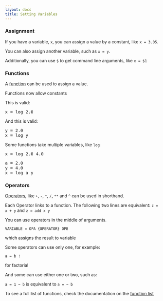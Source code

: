 ```yaml
---
layout: docs
title: Setting Variables
---
```


### Assignment

If you have a variable, `x`, you can assign a value by a constant, like `x = 3.05`.

You can also assign another variable, such as `x = y`.

Additionally, you can use `$` to get command line arguments, like `x = $1`

### Functions

A [function]({{site.ezc_docs}}/functions/) can be used to assign a value.

Functions now allow constants

This is valid:

<pre>
x = log 2.0
</pre>

And this is valid:

<pre>
y = 2.0
x = log y
</pre>

Some functions take multiple variables, like `log`

<pre>
x = log 2.0 4.0
</pre>

<pre>
a = 2.0
y = 4.0
x = log a y
</pre>

### Operators

[Operators]({{site.ezc_docs}}/operators/), like `+`, `-`, `*`, `/`, `**` and `^` can be used in shorthand.

Each Operator links to a function. The following two lines are equivalent: `z = x + y` and `z = add x y`

You can use operators in the middle of arguments.

`VARIABLE = OPA {OPERATOR} OPB`

which assigns the result to variable

Some operators can use only one, for example:

`a = b !`

for factorial

And some can use either one or two, such as:

`a = 1 ~ b` is equivalent to `a = ~ b`

To see a full list of functions, check the documentation on the [function list]({{site.ezc_docs}}/functions/list.html)